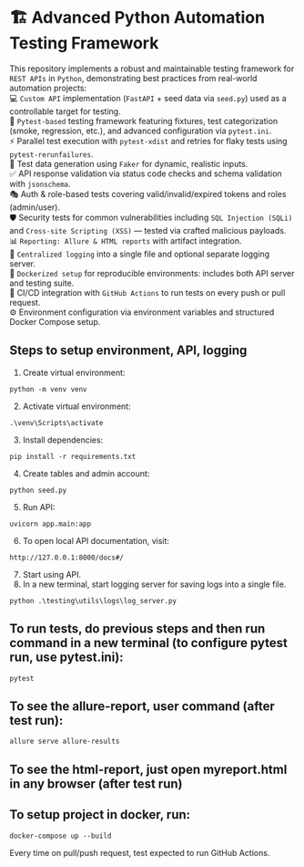 # 🏗️ Advanced Python Automation Testing Framework
This repository implements a robust and maintainable testing framework for `REST APIs` in `Python`, demonstrating best practices from real-world automation projects:  
💻 `Custom API` implementation (`FastAPI` + seed data via `seed.py`) used as a controllable target for testing.  
🧰 `Pytest-based` testing framework featuring fixtures, test categorization (smoke, regression, etc.), and advanced configuration via `pytest.ini`.  
⚡ Parallel test execution with `pytest-xdist` and retries for flaky tests using `pytest-rerunfailures`.  
🧬 Test data generation using `Faker` for dynamic, realistic inputs.  
✅ API response validation via status code checks and schema validation with `jsonschema`.  
🎭 Auth & role-based tests covering valid/invalid/expired tokens and roles (admin/user).  
🛡️ Security tests for common vulnerabilities including `SQL Injection (SQLi)` and `Cross-site Scripting (XSS)` — tested via crafted malicious payloads.  
📊 `Reporting: Allure & HTML reports` with artifact integration.   
📝 `Centralized logging` into a single file and optional separate logging server.   
🚀 `Dockerized setup` for reproducible environments: includes both API server and testing suite.  
🔁 CI/CD integration with `GitHub Actions` to run tests on every push or pull request.  
⚙️ Environment configuration via environment variables and structured Docker Compose setup.  


## Steps to setup environment, API, logging
1. Create virtual environment:
```
python -m venv venv
```
2. Activate virtual environment:
```
.\venv\Scripts\activate
```
3. Install dependencies:
```
pip install -r requirements.txt
```
4. Create tables and admin account:
```
python seed.py
```
5. Run API:
```
uvicorn app.main:app
```
6. To open local API documentation, visit:
```
http://127.0.0.1:8000/docs#/
```
7. Start using API.
8. In a new terminal, start logging server for saving logs into a single file.
```
python .\testing\utils\logs\log_server.py
```

## To run tests, do previous steps and then run command in a new terminal (to configure pytest run, use pytest.ini):
```
pytest
```

## To see the allure-report, user command (after test run):
```
allure serve allure-results
```

## To see the html-report, just open myreport.html in any browser (after test run)

## To setup project in docker, run:
```
docker-compose up --build
```


Every time on pull/push request, test expected to run GitHub Actions.